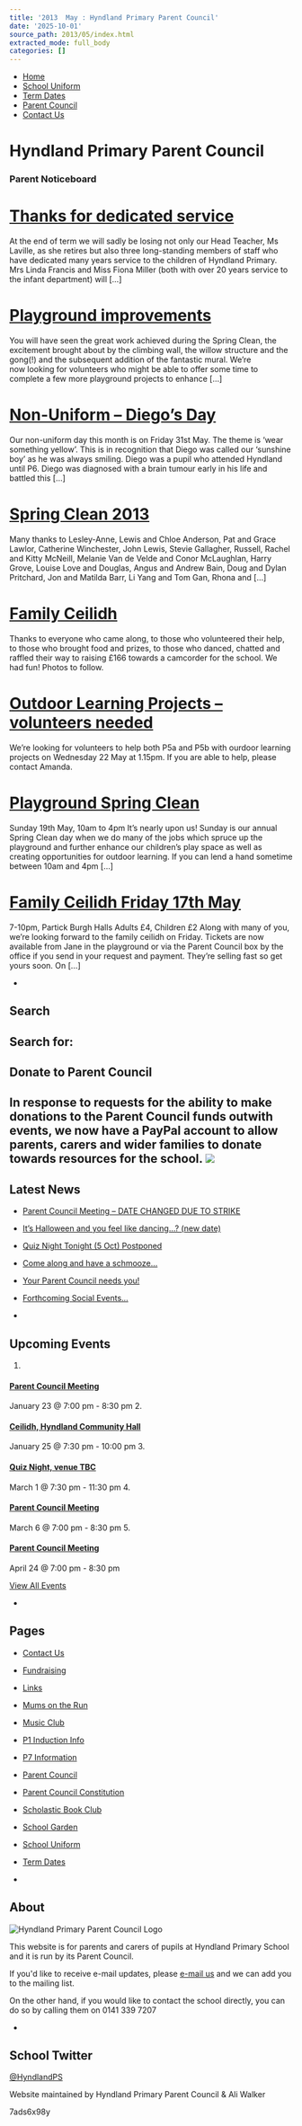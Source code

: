 ```yaml
---
title: '2013  May : Hyndland Primary Parent Council'
date: '2025-10-01'
source_path: 2013/05/index.html
extracted_mode: full_body
categories: []
---
```

- [Home](http://www.hyndlandprimaryparentcouncil.org)
- [School Uniform](school-uniform/)
- [Term Dates](term-dates/)
- [Parent Council](parent-council/)
- [Contact Us](contact-us/)

# Hyndland Primary Parent Council

### Parent Noticeboard

# [Thanks for dedicated service](/news/thanks-for-dedicated-service/)

At the end of term we will sadly be losing not only our Head Teacher, Ms Laville, as she retires&nbsp;but also three long-standing members of staff who have&nbsp;dedicated many years service to the children of Hyndland Primary.&nbsp; Mrs Linda Francis and Miss Fiona Miller (both with over 20 years service to the infant department) will […]

# [Playground improvements](/news/playground-improvements/)

You will have seen the great work achieved during the Spring Clean, the excitement brought about by the climbing wall, the willow structure and the gong(!) and the subsequent addition of the fantastic mural. We’re now&nbsp;looking for volunteers who might be able to offer some time to complete a few more playground projects to enhance […]

# [Non-Uniform – Diego’s Day](/news/non-uniform-diegos-day/)

Our non-uniform day this month is on Friday 31st May. The theme is ‘wear something yellow’. This is in recognition that Diego was called our ‘sunshine boy’ as he was always smiling. Diego was a pupil who attended Hyndland until P6. Diego was diagnosed with a brain tumour early in his life and battled this […]

# [Spring Clean 2013](/news/spring-clean-2013/)

Many thanks to Lesley-Anne, Lewis and Chloe Anderson, Pat and Grace Lawlor, Catherine Winchester, John Lewis, Stevie Gallagher, Russell, Rachel and Kitty McNeill, Melanie Van de Velde and Conor McLaughlan, Harry Grove, Louise Love and Douglas, Angus and Andrew Bain, Doug and Dylan Pritchard, Jon and Matilda Barr, Li Yang and Tom Gan, Rhona and […]

# [Family Ceilidh](/news/family-ceilidh/)

Thanks to everyone who came along, to those who volunteered their help, to those who brought food and prizes, to those who danced, chatted and raffled their way to raising £166 towards a camcorder for the school. We had fun! Photos to follow.

# [Outdoor Learning Projects – volunteers needed](/news/outdoor-learning-projects-volunteers-needed/)

We’re looking for volunteers to help both P5a and P5b with ourdoor learning projects on Wednesday 22 May at 1.15pm. If you are able to help, please contact Amanda.

# [Playground Spring Clean](/news/playground-spring-clean/)

Sunday 19th May, 10am to 4pm It’s nearly upon us! Sunday is our annual Spring Clean day when we do many of the jobs which spruce up the playground and further enhance our children’s play space as well as creating opportunities for outdoor learning. If you can lend a hand sometime between 10am and 4pm […]

# [Family Ceilidh Friday 17th May](/news/family-ceilidh-friday-17th-may/)

7-10pm, Partick Burgh Halls Adults £4, Children £2 Along with many of you, we’re looking forward to the family ceilidh on Friday.&nbsp;Tickets are now available from Jane in the playground or via the Parent Council box by the office if you send in your request and payment. They’re selling fast so get yours soon. On […]

- 
## Search

Search for:
- 
## Donate to Parent Council

In response to requests for the ability to make donations to the Parent Council funds outwith events, we now have a PayPal account to allow parents, carers and wider families to donate towards resources for the school. [![](https://www.paypalobjects.com/en_US/i/btn/x-click-butcc-donate.gif)](https://www.paypal.com/cgi-bin/webscr?cmd=_s-xclick&hosted_button_id=BW7E8PDGXH45Y)
- 
## Latest News

- [Parent Council Meeting – DATE CHANGED DUE TO STRIKE](/news/parent-council-meeting-date-changed-due-to-strike/)
- [It’s Halloween and you feel like dancing…? (new date)](/news/its-halloween-and-you-feel-like-dancing-new-date/)
- [Quiz Night Tonight (5 Oct) Postponed](/news/quiz-night-tonight-5-oct-postponed/)
- [Come along and have a schmooze…](/news/come-along-and-have-a-schmooze/)
- [Your Parent Council needs you!](/news/your-parent-council-needs-you-10/)
- [Forthcoming Social Events…](/news/forthcoming-social-events/)

- 
## Upcoming Events

1. 
#### [Parent Council Meeting](event/parent-council-meeting-tbc-3/)

January 23 @ 7:00 pm - 8:30 pm
2. 
#### [Ceilidh, Hyndland Community Hall](event/ceilidh/)

January 25 @ 7:30 pm - 10:00 pm
3. 
#### [Quiz Night, venue TBC](event/quiz-night-venue-tbc/)

March 1 @ 7:30 pm - 11:30 pm
4. 
#### [Parent Council Meeting](event/parent-council-meeting-tbc-4/)

March 6 @ 7:00 pm - 8:30 pm
5. 
#### [Parent Council Meeting](event/parent-council-meeting-tbc-6/)

April 24 @ 7:00 pm - 8:30 pm

[View All Events](events/)

- 
## Pages

- [Contact Us](contact-us/)
- [Fundraising](fundraising/)
- [Links](links/)
- [Mums on the Run](mums-on-the-run/)
- [Music Club](music-club/)
- [P1 Induction Info](p1-induction-info/)
- [P7 Information](p7-information/)
- [Parent Council](parent-council/)
- [Parent Council Constitution](parent-council-constitution/)
- [Scholastic Book Club](scholastic-book-club/)
- [School Garden](school-garden/)
- [School Uniform](school-uniform/)
- [Term Dates](term-dates/)

- 
## About

 ![Hyndland Primary Parent Council Logo](/assets/images/2012/02/logo.gif)

This website is for parents and carers of pupils at Hyndland Primary School and it is run by its Parent Council.

If you'd like to receive e-mail updates, please [e-mail us](mailto:enquiries@hyndlandprimaryparentcouncil.org) and we can add you to the mailing list.

On the other hand, if you would like to contact the school directly, you can do so by calling them on 0141 339 7207

- 
## School Twitter
[@HyndlandPS](https://twitter.com/HyndlandPS)

Website maintained by Hyndland Primary Parent Council & Ali Walker

7ads6x98y

